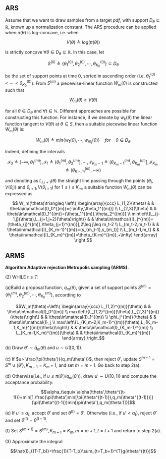 ## ARS

Assume that we want to draw samples from a target $`pdf`$, with support $`D_{\theta}\subseteq \mathbb{R}`$, known up a normalization constant. The ARS procedure can be applied when $`\pi(\theta)`$ is log-concave, i.e. when
```math
V(\theta)\triangleq log(\pi(\theta))
```
is strictly concave $`\forall \theta\in D_{\theta}\subseteq \mathbb{R}`$. In this case, let
```math
S^{(0)}\triangleq \left\{\theta_1^{(0)},\theta_2^{(0)},\cdots,\theta_{K_0}^{(0)}\right\} \subset D_{\theta}
```

be the set of support points at time $`0`$, sorted in ascending order (i.e. $`\theta_1^{(0)}<\cdots<\theta_{K_0}^{(0)}`$).
From $`S^{(m)}`$ a piecewise-linear function $`W_m(\theta)`$ is constructed such that

```math
W_m(\theta)\geq V(\theta)
```

for all $`\theta\in D_{\theta}`$ and $`\forall t\in \mathbb{N}`$. Different approaches are possible for constructing this function. For instance, if we denote by $w_k(\theta)$ the linear function tangent to $`V(\theta)`$ at $`\theta\in S`$, then a suitable piecewise linear function $`W_m(\theta)`$ is:

```math
W_m(\theta)\triangleq min\left\{w_1(\theta),\cdots,w_{m_t}(\theta)\right\}\quad for\quad \theta\in D_{\theta}
```

Indeed, defining the intervals

```math
\mathcal{I}_0\triangleq (-\infty,\theta_1^{(m)}],\mathcal{I}_1\triangleq (\theta_1^{(m)},\theta_2^{(m)}],\cdots,\mathcal{I}_{K_m-1}\triangleq (\theta_{K_m-1}^{(m)},\theta_{K_m}^{(m)}],\mathcal{I}_{K_m}\triangleq (\theta_{K-m}^{(m)},+\infty)
```

and denoting as $`L_{i,i+1}(\theta)`$ the straight line passing through the points $`(\theta_i,V(\theta_i))`$ and $`\theta_{i+1},V(\theta_{i+1})`$ for $`1\leq i\leq K_m`$, a suitable function $`W_m(\theta)`$ can be expressed as

```math
   W_m(\theta)\triangleq \left\{
    \begin{array}{ccc}
      L_{1,2}(\theta) &  & \theta\in\mathcal{I}_0^{(m)}=(-\infty,\theta_1^{(m)}]  \\
      L_{2,3}(\theta) &  & \theta\in\mathcal{I}_1^{(m)}=(\theta_1^{(m)},\theta_2^{(m)}] \\
      min\left\{L_{j-1,j}(\theta),L_{j+1,j+2}(\theta)\right\} &  & \theta\in\mathcal{I}_j^{(m)}=(\theta_{j}^{(m)},\theta_{j+1}^{(m)}],2\leq j\leq m_t-2 \\
      L_{m_t-2,m_t-1} &  & \theta\in\mathcal{I}_{K_m-1}^{(m)}=(s_{m_t-1},s_{m_t}] \\
      L_{m_t-1,m_t} &  & \theta\in\mathcal{I}_{K_m}^{(m)}=\theta_{K-m}^{(m)},+\infty)
    \end{array} \right.
```


## ARMS

**Algorithm Adaptive rejection Metropolis sampling (ARMS).**

$(2)$ WHILE $`t\leq T`$:

(a)Build a proposal function, $`q_m(\theta)`$, given a set of support points $`S^{(m)}=\left\{\theta_1^{(m)},\theta_2^{(m)},\cdots,\theta_{K_0}^{(m)}\right\}`$, according to

```math
W_m(\theta)=\left\{
    \begin{array}{ccc}
      L_{1,2}^{(m)}(\theta) &  & \theta\in\mathcal{I}_0^{(m)}  \\
      max\left\{L_{1,2}^{(m)}(\theta),L_{2,3}^{(m)}(\theta)\right\} &  & \theta\in\mathcal{I}_1^{(m)} \\
      \phi_j^{(m)}(\theta) &  & \theta\in\mathcal{I}_j \\
      max\left\{L_{K_m-2,K_m-1}^{(m)}(\theta),L_{K_m-1,K_m}^{(m)}(\theta)\right\} &  & \theta\in\mathcal{I}_{K_m-1}^{(m)} \\
      L_{K_m-1,K_m}^{(m)}(\theta) &  & \theta\in\mathcal{I}_{K_m}^{(m)}
    \end{array} \right.
```
(b) Draw $`\theta'\sim \bar{q}_m(\theta)`$ and $`u\sim U([0,1))`$.

(c) If $`u> \frac{\pi(\theta')}{q_m(\theta')}`$, then reject $`\theta'`$, update $`S^{m+1}=S^{m} \cup \left\{ \theta' \right\},K_{m+1}=K_m+1`$, and set $`m=m+1`$. Go back to step 2(a).

(d) Otherwise(i.e., if $u \leq \pi(\theta')/q_m(\theta')$), draw $u'\sim U([0,1))$ and compute the acceptance probability:

```math
\alpha_t\equiv \alpha(\theta',\theta^{(t-1)})=min[1,\frac{\pi(\theta')min[\pi(\theta^{(t-1)}),q_m(\theta^{(t-1)})]}{\pi(\theta^{(t-1)})min[\pi(\theta'),q_m(\theta')]}]
```

(e) If $`u'\leq \alpha_t`$, accept $`\theta'`$ and set $`\theta^{(t)}=\theta'`$. Otherwise (i.e., if $`u'<\alpha_t`$), reject $`\theta'`$ and set $`\theta^{(t)}=\theta^{(t-1)}`$.

(f) Set $`S^{(m+1)}=S^{(m)},K_{m+1}=K_m,m=m+1,t=t+1`$ and return to step 2(a).

$(3)$ Approximate the integral
```math
\hat{I}_{(T-T_b)}=\frac{1}{T-T_b}\sum_{t=T_b+1}^{T}g(\theta^{(t)})
```
